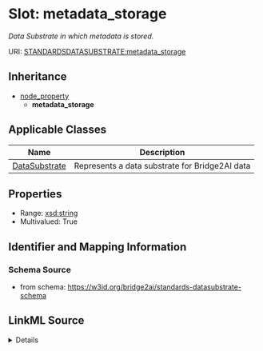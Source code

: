 # Slot: metadata_storage
_Data Substrate in which metadata is stored._


URI: [STANDARDSDATASUBSTRATE:metadata_storage](https://w3id.org/bridge2ai/standards-datasubstrate-schema/metadata_storage)




## Inheritance

* [node_property](node_property.md)
    * **metadata_storage**





## Applicable Classes

| Name | Description |
| --- | --- |
[DataSubstrate](DataSubstrate.md) | Represents a data substrate for Bridge2AI data






## Properties

* Range: [xsd:string](xsd:string)
* Multivalued: True








## Identifier and Mapping Information







### Schema Source


* from schema: https://w3id.org/bridge2ai/standards-datasubstrate-schema




## LinkML Source

<details>
```yaml
name: metadata_storage
description: Data Substrate in which metadata is stored.
from_schema: https://w3id.org/bridge2ai/standards-datasubstrate-schema
rank: 1000
is_a: node property
domain: NamedThing
multivalued: true
alias: metadata_storage
domain_of:
- DataSubstrate
range: string
any_of:
- range: DataSubstrate
- equals_string: file headers

```
</details>